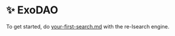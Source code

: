 # ✨ ExoDAO

To get started, do [your-first-search.md](re-isearch/quick-start-guide/your-first-search.md "mention") with the re-Isearch engine.
